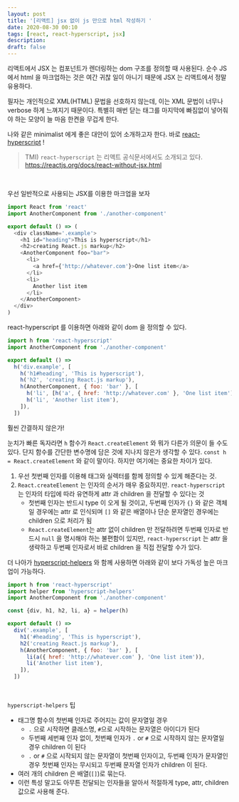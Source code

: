```yaml
---
layout: post
title: '[리액트] jsx 없이 js 만으로 html 작성하기 '
date: 2020-08-30 00:10
tags: [react, react-hyperscript, jsx]
description:
draft: false
---
```


리액트에서 JSX 는 컴포넌트가 렌더링하는 dom 구조를 정의할 때 사용된다. 순수 JS에서 html 을 마크업하는 것은 여간 귀찮 일이 아니기 때문에 JSX 는 리액트에서 정말 유용하다.

필자는 개인적으로 XML(HTML) 문법을 선호하지 않는데, 이는 XML 문법이 너무나 verbose 하게 느껴지기 때문이다. 특별히 매번 닫는 태그를 마지막에 빠짐없이 넣어줘야 하는 모양이 늘 마음 한켠을 무겁게 한다.

나와 같은 minimalist 에게 좋은 대안이 있어 소개하고자 한다. 바로 [react-hyperscript]() ! 
> TMI) `react-hyperscript` 는 리액트 공식문서에서도 소개되고 있다. https://reactjs.org/docs/react-without-jsx.html

<br>

우선 일반적으로 사용되는 JSX를 이용한 마크업을 보자
```js
import React from 'react'
import AnotherComponent from './another-component'

export default () => (
  <div className='.example'>
    <h1 id="heading">This is hyperscript</h1>
    <h2>creating React.js markup</h2>
    <AnotherComponent foo="bar">
      <li>
        <a href={'http://whatever.com'}>One list item</a>
      </li>
      <li>
        Another list item
      </li>
    </AnotherComponent>
  </div>
)
```

react-hyperscript 를 이용하면 아래와 같이 dom 을 정의할 수 있다.
```js
import h from 'react-hyperscript'
import AnotherComponent from './another-component'

export default () =>
  h('div.example', [
    h('h1#heading', 'This is hyperscript'),
    h('h2', 'creating React.js markup'),
    h(AnotherComponent, { foo: 'bar' }, [
      h('li', [h('a', { href: 'http://whatever.com' }, 'One list item')]),
      h('li', 'Another list item'),
    ]),
  ])
```

훨씬 간결하지 않은가!

눈치가 빠른 독자라면 `h` 함수가 `React.createElement` 와 뭐가 다른가 의문이 들 수도 있다. 단지 함수를 간단한 변수명에 담은 것에 지나지 않은가 생각할 수 있다. `const h = React.createElement` 와 같이 말이다. 하지만 여기에는 중요한 차이가 있다.

1. 우선 첫번째 인자를 이용해 태그와 실렉터를 함께 정의할 수 있게 해준다는 것.
1. `React.createElement` 는 인자의 순서가 매우 중요하지만. `react-hyperscript` 는 인자의 타입에 따라 유연하게 attr 과 children 을 전달할 수 있다는 것
    - 첫번째 인자는 반드시 type 이 오게 될 것이고, 두번째 인자가 `{}` 와 같은 객체일 경우에는 attr 로 인식되며 `[]` 와 같은 배열이나 단순 문자열인 경우에는 children 으로 처리가 됨
    - `React.createElement`는 attr 없이 children 만 전달하려면 두번째 인자로 반드시 `null` 을 명시해야 하는 불편함이 있지만, `react-hyperscript` 는 attr 을 생략하고 두번째 인자로서 바로 children 을 직접 전달할 수가 있다. 
    
    
더 나아가 [hyperscript-helpers](https://www.npmjs.com/package/hyperscript-helpers) 와 함께 사용하면 아래와 같이 보다 가독성 높은 마크업이 가능하다.

```js
import h from 'react-hyperscript'
import helper from 'hyperscript-helpers'
import AnotherComponent from './another-component'

const {div, h1, h2, li, a} = helper(h)

export default () =>
  div('.example', [
    h1('#heading', 'This is hyperscript'),
    h2('creating React.js markup'),
    h(AnotherComponent, { foo: 'bar' }, [
      li(a({ href: 'http://whatever.com' }, 'One list item')),
      li('Another list item'),
    ]),
  ])
```

<br>

`hyperscript-helpers` 팁
- 태그명 함수의 첫번째 인자로 주어지는 값이 문자열일 경우
    - `.` 으로 시작하면 클래스명, `#`으로 시작하는 문자열은 아이디가 된다
    - 두번째 세번째 인자 없이, 첫번째 인자가 `.` or `#` 으로 시작하지 않는 문자열일 경우 children 이 된다
    - `.` or `#` 으로 시작되지 않는 문자열이 첫번째 인자이고, 두번째 인자가 문자열인 경우 첫번째 인자는 무시되고 두번째 문자열 인자가 children 이 된다.
- 여러 개의 children 은 배열(`[]`)로 묶는다.
- 이런 특성 말고도 아무튼 전달되는 인자들을 알아서 적절하게 type, attr, children 값으로 사용해 준다.
